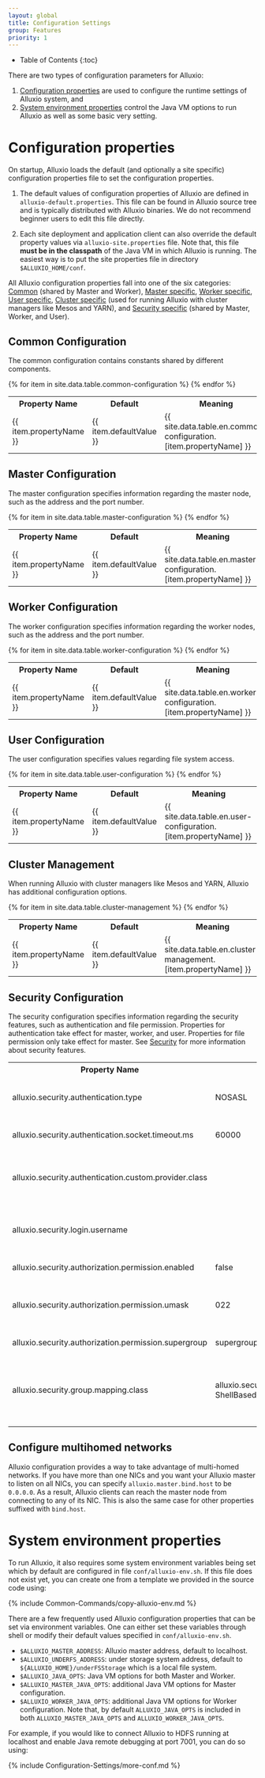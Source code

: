 ```yaml
---
layout: global
title: Configuration Settings
group: Features
priority: 1
---
```


* Table of Contents
{:toc}

There are two types of configuration parameters for Alluxio:

1. [Configuration properties](#configuration-properties) are used to configure the runtime settings
of Alluxio system, and
2. [System environment properties](#system-environment-properties) control the Java VM options to
run Alluxio as well as some basic very setting.

# Configuration properties

On startup, Alluxio loads the default (and optionally a site specific) configuration properties file
to set the configuration properties.

1. The default values of configuration properties of Alluxio are defined in
`alluxio-default.properties`. This file can be found in Alluxio source tree and is typically
distributed with Alluxio binaries. We do not recommend beginner users to edit this file directly.

2. Each site deployment and application client can also override the default property values via
`alluxio-site.properties` file. Note that, this file **must be in the classpath** of the Java VM in
which Alluxio is running. The easiest way is to put the site properties file in directory
`$ALLUXIO_HOME/conf`.

All Alluxio configuration properties fall into one of the six categories:
[Common](#common-configuration) (shared by Master and Worker),
[Master specific](#master-configuration), [Worker specific](#worker-configuration),
[User specific](#user-configuration), [Cluster specific](#cluster-management) (used for running
Alluxio with cluster managers like Mesos and YARN), and
[Security specific](#security-configuration) (shared by Master, Worker, and User).

## Common Configuration

The common configuration contains constants shared by different components.

<table class="table table-striped">
<tr><th>Property Name</th><th>Default</th><th>Meaning</th></tr>
{% for item in site.data.table.common-configuration %}
  <tr>
    <td>{{ item.propertyName }}</td>
    <td>{{ item.defaultValue }}</td>
    <td>{{ site.data.table.en.common-configuration.[item.propertyName] }}</td>
  </tr>
{% endfor %}
</table>

## Master Configuration

The master configuration specifies information regarding the master node, such as the address and
the port number.

<table class="table table-striped">
<tr><th>Property Name</th><th>Default</th><th>Meaning</th></tr>
{% for item in site.data.table.master-configuration %}
  <tr>
    <td>{{ item.propertyName }}</td>
    <td>{{ item.defaultValue }}</td>
    <td>{{ site.data.table.en.master-configuration.[item.propertyName] }}</td>
  </tr>
{% endfor %}
</table>

## Worker Configuration

The worker configuration specifies information regarding the worker nodes, such as the address and
the port number.

<table class="table table-striped">
<tr><th>Property Name</th><th>Default</th><th>Meaning</th></tr>
{% for item in site.data.table.worker-configuration %}
  <tr>
    <td>{{ item.propertyName }}</td>
    <td>{{ item.defaultValue }}</td>
    <td>{{ site.data.table.en.worker-configuration.[item.propertyName] }}</td>
  </tr>
{% endfor %}
</table>


## User Configuration

The user configuration specifies values regarding file system access.

<table class="table table-striped">
<tr><th>Property Name</th><th>Default</th><th>Meaning</th></tr>
{% for item in site.data.table.user-configuration %}
  <tr>
    <td>{{ item.propertyName }}</td>
    <td>{{ item.defaultValue }}</td>
    <td>{{ site.data.table.en.user-configuration.[item.propertyName] }}</td>
  </tr>
{% endfor %}
</table>

## Cluster Management

When running Alluxio with cluster managers like Mesos and YARN, Alluxio has additional
configuration options.

<table class="table table-striped">
<tr><th>Property Name</th><th>Default</th><th>Meaning</th></tr>
{% for item in site.data.table.cluster-management %}
  <tr>
    <td>{{ item.propertyName }}</td>
    <td>{{ item.defaultValue }}</td>
    <td>{{ site.data.table.en.cluster-management.[item.propertyName] }}</td>
  </tr>
{% endfor %}
</table>

## Security Configuration

The security configuration specifies information regarding the security features,
such as authentication and file permission. Properties for authentication take effect for master,
worker, and user. Properties for file permission only take effect for master.
See [Security](Security.html) for more information about security features.

<table class="table table-striped">
<tr><th>Property Name</th><th>Default</th><th>Meaning</th></tr>
<tr>
  <td>alluxio.security.authentication.type</td>
  <td>NOSASL</td>
  <td>The authentication mode. Currently three modes are supported: NOSASL, SIMPLE,
  CUSTOM. The default value NOSASL indicates that authentication is not enabled.</td>
</tr>
<tr>
  <td>alluxio.security.authentication.socket.timeout.ms</td>
  <td>60000</td>
  <td>The maximum amount of time (in milliseconds) for a user to create a Thrift socket which
  will connect to the master.</td>
</tr>
<tr>
  <td>alluxio.security.authentication.custom.provider.class</td>
  <td></td>
  <td>The class to provide customized authentication implementation, when
  alluxio.security.authentication.type is set to CUSTOM. It must implement the
  interface 'alluxio.security.authentication.AuthenticationProvider'.</td>
</tr>
<tr>
  <td>alluxio.security.login.username</td>
  <td></td>
  <td>When alluxio.security.authentication.type is set to SIMPLE or CUSTOM, user application uses
  this property to indicate the user requesting Alluxio service. If it is not set explicitly,
  the OS login user will be used.</td>
</tr>
<tr>
  <td>alluxio.security.authorization.permission.enabled</td>
  <td>false</td>
  <td>Whether to enable access control based on file permission.</td>
</tr>
<tr>
  <td>alluxio.security.authorization.permission.umask</td>
  <td>022</td>
  <td>The umask of creating file and directory. The initial creation permission is 777, and
  the difference between directory and file is 111. So for default umask value 022,
  the created directory has permission 755 and file has permission 644.</td>
</tr>
<tr>
  <td>alluxio.security.authorization.permission.supergroup</td>
  <td>supergroup</td>
  <td>The super group of Alluxio file system. All users in this group have super permission.</td>
</tr>
<tr>
  <td>alluxio.security.group.mapping.class</td>
  <td>alluxio.security.group.provider.&#8203;ShellBasedUnixGroupsMapping</td>
  <td>The class to provide user-to-groups mapping service. Master could get the various group
  memberships of a given user.  It must implement the interface
  'alluxio.security.group.GroupMappingService'. The default implementation execute the 'groups'
  shell command to fetch the group memberships of a given user.</td>
</tr>
</table>

## Configure multihomed networks

Alluxio configuration provides a way to take advantage of multi-homed networks. If you have more
than one NICs and you want your Alluxio master to listen on all NICs, you can specify
`alluxio.master.bind.host` to be `0.0.0.0`. As a result, Alluxio clients can reach the master node
from connecting to any of its NIC. This is also the same case for other properties suffixed with
`bind.host`.

# System environment properties

To run Alluxio, it also requires some system environment variables being set which by default are
configured in file `conf/alluxio-env.sh`. If this file does not exist yet, you can create one from a
template we provided in the source code using:

{% include Common-Commands/copy-alluxio-env.md %}

There are a few frequently used Alluxio configuration properties that can be set via environment
variables. One can either set these variables through shell or modify their default values specified
in `conf/alluxio-env.sh`.

* `$ALLUXIO_MASTER_ADDRESS`: Alluxio master address, default to localhost.
* `$ALLUXIO_UNDERFS_ADDRESS`: under storage system address, default to
`${ALLUXIO_HOME}/underFSStorage` which is a local file system.
* `$ALLUXIO_JAVA_OPTS`: Java VM options for both Master and Worker.
* `$ALLUXIO_MASTER_JAVA_OPTS`: additional Java VM options for Master configuration.
* `$ALLUXIO_WORKER_JAVA_OPTS`: additional Java VM options for Worker configuration. Note that, by
default `ALLUXIO_JAVA_OPTS` is included in both `ALLUXIO_MASTER_JAVA_OPTS` and
`ALLUXIO_WORKER_JAVA_OPTS`.

For example, if you would like to connect Alluxio to HDFS running at localhost and enable Java
remote debugging at port 7001, you can do so using:

{% include Configuration-Settings/more-conf.md %}
